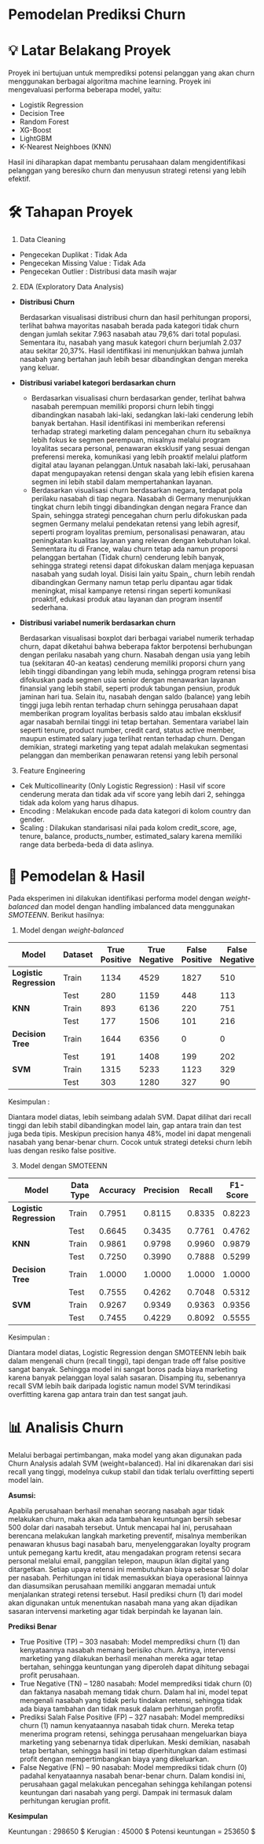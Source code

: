  # Pemodelan Prediksi Churn

 # 💡 Latar Belakang Proyek

Proyek ini bertujuan untuk memprediksi potensi pelanggan yang akan churn menggunakan berbagai algoritma machine learning. Proyek ini mengevaluasi performa beberapa model, yaitu: 

- Logistik Regression
- Decision Tree
- Random Forest
- XG-Boost
- LightGBM
- K-Nearest Neighboes (KNN)

 Hasil ini diharapkan dapat membantu perusahaan dalam mengidentifikasi pelanggan yang beresiko churn dan menyusun strategi retensi yang lebih efektif.

 # 🛠️ Tahapan Proyek
1. Data Cleaning
   
- Pengecekan Duplikat : Tidak Ada
- Pengecekan Missing Value : Tidak Ada
- Pengecekan Outlier : Distribusi data masih wajar

2. EDA (Exploratory Data Analysis)

- **Distribusi Churn**
  
    Berdasarkan visualisasi distribusi churn dan hasil perhitungan proporsi, terlihat bahwa mayoritas nasabah berada pada kategori tidak churn dengan jumlah sekitar 7.963 nasabah atau 79,6% dari total populasi. Sementara itu, nasabah yang masuk kategori churn berjumlah 2.037 atau sekitar 20,37%. Hasil identifikasi ini menunjukkan bahwa jumlah nasabah yang bertahan jauh lebih besar dibandingkan dengan mereka yang keluar.
  
- **Distribusi variabel kategori berdasarkan churn**
  
    - Berdasarkan visualisasi churn berdasarkan gender, terlihat bahwa nasabah perempuan memiliki proporsi churn lebih tinggi dibandingkan nasabah laki-laki, sedangkan laki-laki cenderung lebih banyak bertahan. Hasil identifikasi ini memberikan referensi terhadap strategi marketing dalam pencegahan churn itu sebaiknya lebih fokus ke segmen perempuan, misalnya melalui program loyalitas secara personal, penawaran eksklusif yang sesuai dengan preferensi mereka, komunikasi yang lebih proaktif melalui platform digital atau layanan pelanggan.Untuk nasabah laki-laki, perusahaan dapat mengupayakan retensi dengan skala yang lebih efisien karena segmen ini lebih stabil dalam mempertahankan layanan.
    - Berdasarkan visualisasi churn berdasarkan negara, terdapat pola perilaku nasabah di tiap negara. Nasabah di Germany menunjukkan tingkat churn lebih tinggi dibandingkan dengan negara France dan Spain, sehingga strategi pencegahan churn perlu difokuskan pada segmen Germany melalui pendekatan retensi yang lebih agresif, seperti program loyalitas premium, personalisasi penawaran, atau peningkatan kualitas layanan yang relevan dengan kebutuhan lokal. Sementara itu di France, walau churn tetap ada namun proporsi pelanggan bertahan (Tidak churn) cenderung lebih banyak, sehingga strategi retensi dapat difokuskan dalam menjaga kepuasan nasabah yang sudah loyal. Disisi lain yaitu Spain,, churn lebih rendah dibandingkan Germany namun tetap perlu dipantau agar tidak meningkat, misal kampanye retensi ringan seperti komunikasi proaktif, edukasi produk atau layanan dan program insentif sederhana.
 
- **Distribusi variabel numerik berdasarkan churn**

  Berdasarkan visualisasi boxplot dari berbagai variabel numerik terhadap churn, dapat diketahui bahwa beberapa faktor berpotensi berhubungan dengan perilaku nasabah yang churn. Nasabah dengan usia yang lebih tua (sekitaran 40-an keatas) cenderung memiliki proporsi churn yang lebih tinggi dibandingan yang lebih muda, sehingga program retensi bisa difokuskan pada segmen usia senior dengan menawarkan layanan finansial yang lebih stabil, seperti produk tabungan pensiun, produk jaminan hari tua. Selain itu, nasabah dengan saldo (balance) yang lebih tinggi juga lebih rentan terhadap churn sehingga perusahaan dapat memberikan program loyalitas berbasis saldo atau imbalan eksklusif agar nasabah bernilai tinggi ini tetap bertahan. Sementara variabel lain seperti tenure, product number, credit card, status active member, maupun estimated salary juga terlihat rentan terhadap churn. Dengan demikian, strategi marketing yang tepat adalah melakukan segmentasi pelanggan dan memberikan penawaran retensi yang lebih personal


3. Feature Engineering
- Cek Multicollinearity (Only Logistic Regression) : Hasil vif score cenderung merata dan tidak ada vif score yang lebih dari 2, sehingga tidak ada kolom yang harus dihapus.
- Encoding : Melakukan encode pada data kategori di kolom country dan gender.
- Scaling : Dilakukan standarisasi nilai pada kolom credit_score, age, tenure, balance, products_number, estimated_salary karena memiliki range data berbeda-beda di data aslinya.

# 🤖 Pemodelan & Hasil
Pada eksperimen ini dilakukan identifikasi performa model dengan _weight-balanced_  dan model dengan handling imbalanced data menggunakan _SMOTEENN_. Berikut hasilnya:

1. Model dengan _weight-balanced_
   
| Model                | Dataset | True Positive | True Negative | False Positive | False Negative | Accuracy | Precision | Recall | F1-Score |
|-----------------------|----------|----------------|----------------|----------------|----------------|-----------|------------|---------|-----------|
| **Logistic Regression** | Train | 1134 | 4529 | 1827 | 510 | 0.7079 | 0.3830 | 0.6898 | 0.4925 |
|                       | Test  | 280  | 1159 | 448  | 113 | 0.7195 | 0.3846 | 0.7125 | 0.4996 |
| **KNN**               | Train | 893  | 6136 | 220  | 751 | 0.8786 | 0.8023 | 0.5432 | 0.6478 |
|                       | Test  | 177  | 1506 | 101  | 216 | 0.8415 | 0.6367 | 0.4504 | 0.5276 |
| **Decision Tree**     | Train | 1644 | 6356 | 0    | 0   | 1.0000 | 1.0000 | 1.0000 | 1.0000 |
|                       | Test  | 191  | 1408 | 199  | 202 | 0.7995 | 0.4897 | 0.4860 | 0.4879 |
| **SVM**               | Train | 1315 | 5233 | 1123 | 329 | 0.8185 | 0.5394 | 0.7999 | 0.6443 |
|                       | Test  | 303  | 1280 | 327  | 90  | 0.7915 | 0.4810 | 0.7710 | 0.5924 |


Kesimpulan :

Diantara model diatas, lebih seimbang adalah SVM. Dapat dilihat dari recall tinggi dan lebih stabil dibandingkan model lain, gap antara train dan test juga beda tipis. Meskipun precision hanya 48%, model ini dapat mengenali nasabah yang benar-benar churn. Cocok untuk strategi deteksi churn lebih luas dengan resiko false positive.

3. Model dengan SMOTEENN


| Model                | Data Type | Accuracy | Precision | Recall | F1-Score |
|----------------------|------------|-----------|------------|---------|-----------|
| **Logistic Regression** | Train | 0.7951 | 0.8115 | 0.8335 | 0.8223 |
|                      | Test  | 0.6645 | 0.3435 | 0.7761 | 0.4762 |
| **KNN**              | Train | 0.9861 | 0.9798 | 0.9960 | 0.9879 |
|                      | Test  | 0.7250 | 0.3990 | 0.7888 | 0.5299 |
| **Decision Tree**    | Train | 1.0000 | 1.0000 | 1.0000 | 1.0000 |
|                      | Test  | 0.7555 | 0.4262 | 0.7048 | 0.5312 |
| **SVM**              | Train | 0.9267 | 0.9349 | 0.9363 | 0.9356 |
|                      | Test  | 0.7455 | 0.4229 | 0.8092 | 0.5555 |

Kesimpulan :

Diantara model diatas, Logistic Regression dengan SMOTEENN lebih baik dalam mengenali churn (recall tinggi), tapi dengan trade off false positive sangat banyak. Sehingga model ini sangat boros pada biaya marketing karena banyak pelanggan loyal salah sasaran. Disamping itu, sebenanrya recall SVM lebih baik daripada logistic namun model SVM terindikasi overfitting karena gap antara train dan test sangat jauh.

# 📊	Analisis Churn

Melalui berbagai pertimbangan, maka model yang akan digunakan pada Churn Analysis adalah SVM (weight=balanced). Hal ini dikarenakan dari sisi recall yang tinggi, modelnya cukup stabil dan tidak terlalu overfitting seperti model lain.

**Asumsi:**

Apabila perusahaan berhasil menahan seorang nasabah agar tidak melakukan churn, maka akan ada tambahan keuntungan bersih sebesar 500 dolar dari nasabah tersebut. Untuk mencapai hal ini, perusahaan berencana melakukan langkah marketing preventif, misalnya memberikan penawaran khusus bagi nasabah baru, menyelenggarakan loyalty program untuk pemegang kartu kredit, atau mengadakan program retensi secara personal melalui email, panggilan telepon, maupun iklan digital yang ditargetkan. Setiap upaya retensi ini membutuhkan biaya sebesar 50 dolar per nasabah. Perhitungan ini tidak memasukkan biaya operasional lainnya dan diasumsikan perusahaan memiliki anggaran memadai untuk menjalankan strategi retensi tersebut. Hasil prediksi churn (1) dari model akan digunakan untuk menentukan nasabah mana yang akan dijadikan sasaran intervensi marketing agar tidak berpindah ke layanan lain.

**Prediksi Benar**

- True Positive (TP) – 303 nasabah: Model memprediksi churn (1) dan kenyataannya nasabah memang berisiko churn. Artinya, intervensi marketing yang dilakukan berhasil menahan mereka agar tetap bertahan, sehingga keuntungan yang diperoleh dapat dihitung sebagai profit perusahaan.
- True Negative (TN) – 1280 nasabah: Model memprediksi tidak churn (0) dan faktanya nasabah memang tidak churn. Dalam hal ini, model tepat mengenali nasabah yang tidak perlu tindakan retensi, sehingga tidak ada biaya tambahan dan tidak masuk dalam perhitungan profit.
- Prediksi Salah
False Positive (FP) – 327 nasabah: Model memprediksi churn (1) namun kenyataannya nasabah tidak churn. Mereka tetap menerima program retensi, sehingga perusahaan mengeluarkan biaya marketing yang sebenarnya tidak diperlukan. Meski demikian, nasabah tetap bertahan, sehingga hasil ini tetap diperhitungkan dalam estimasi profit dengan mempertimbangkan biaya yang dikeluarkan.
- False Negative (FN) – 90 nasabah: Model memprediksi tidak churn (0) padahal kenyataannya nasabah benar-benar churn. Dalam kondisi ini, perusahaan gagal melakukan pencegahan sehingga kehilangan potensi keuntungan dari nasabah yang pergi. Dampak ini termasuk dalam perhitungan kerugian profit.

**Kesimpulan**

Keuntungan : 298650 $
Kerugian : 45000 $
Potensi keuntungan = 253650 $


